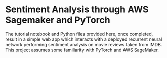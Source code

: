 # Sentiment Analysis through AWS Sagemaker and PyTorch

The tutorial notebook and Python files provided here, once completed, result in a simple web app which interacts with a deployed recurrent neural network performing sentiment analysis on movie reviews taken from IMDB. This project assumes some familiarity with PyTorch and AWS SageMaker.

